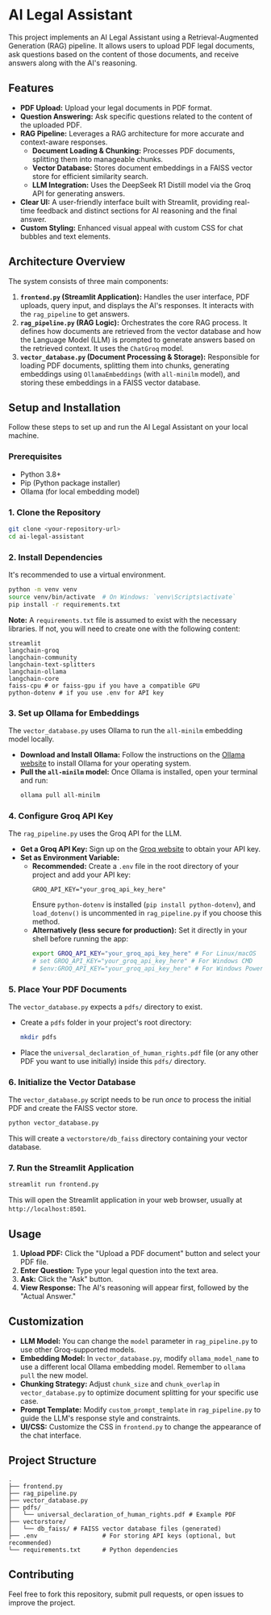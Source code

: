 # AI Legal Assistant

This project implements an AI Legal Assistant using a Retrieval-Augmented Generation (RAG) pipeline. It allows users to upload PDF legal documents, ask questions based on the content of those documents, and receive answers along with the AI's reasoning.

## Features

* **PDF Upload:** Upload your legal documents in PDF format.
* **Question Answering:** Ask specific questions related to the content of the uploaded PDF.
* **RAG Pipeline:** Leverages a RAG architecture for more accurate and context-aware responses.
    * **Document Loading & Chunking:** Processes PDF documents, splitting them into manageable chunks.
    * **Vector Database:** Stores document embeddings in a FAISS vector store for efficient similarity search.
    * **LLM Integration:** Uses the DeepSeek R1 Distill model via the Groq API for generating answers.
* **Clear UI:** A user-friendly interface built with Streamlit, providing real-time feedback and distinct sections for AI reasoning and the final answer.
* **Custom Styling:** Enhanced visual appeal with custom CSS for chat bubbles and text elements.

## Architecture Overview

The system consists of three main components:

1.  **`frontend.py` (Streamlit Application):** Handles the user interface, PDF uploads, query input, and displays the AI's responses. It interacts with the `rag_pipeline` to get answers.
2.  **`rag_pipeline.py` (RAG Logic):** Orchestrates the core RAG process. It defines how documents are retrieved from the vector database and how the Language Model (LLM) is prompted to generate answers based on the retrieved context. It uses the `ChatGroq` model.
3.  **`vector_database.py` (Document Processing & Storage):** Responsible for loading PDF documents, splitting them into chunks, generating embeddings using `OllamaEmbeddings` (with `all-minilm` model), and storing these embeddings in a FAISS vector database.

## Setup and Installation

Follow these steps to set up and run the AI Legal Assistant on your local machine.

### Prerequisites

* Python 3.8+
* Pip (Python package installer)
* Ollama (for local embedding model)

### 1. Clone the Repository

```bash
git clone <your-repository-url>
cd ai-legal-assistant
```

### 2. Install Dependencies

It's recommended to use a virtual environment.

```bash
python -m venv venv
source venv/bin/activate  # On Windows: `venv\Scripts\activate`
pip install -r requirements.txt
```

**Note:** A `requirements.txt` file is assumed to exist with the necessary libraries. If not, you will need to create one with the following content:

```
streamlit
langchain-groq
langchain-community
langchain-text-splitters
langchain-ollama
langchain-core
faiss-cpu # or faiss-gpu if you have a compatible GPU
python-dotenv # if you use .env for API key
```

### 3. Set up Ollama for Embeddings

The `vector_database.py` uses Ollama to run the `all-minilm` embedding model locally.

* **Download and Install Ollama:** Follow the instructions on the [Ollama website](https://ollama.com/download) to install Ollama for your operating system.
* **Pull the `all-minilm` model:** Once Ollama is installed, open your terminal and run:
    ```bash
    ollama pull all-minilm
    ```

### 4. Configure Groq API Key

The `rag_pipeline.py` uses the Groq API for the LLM.

* **Get a Groq API Key:** Sign up on the [Groq website](https://groq.com/) to obtain your API key.
* **Set as Environment Variable:**
    * **Recommended:** Create a `.env` file in the root directory of your project and add your API key:
        ```
        GROQ_API_KEY="your_groq_api_key_here"
        ```
        Ensure `python-dotenv` is installed (`pip install python-dotenv`), and `load_dotenv()` is uncommented in `rag_pipeline.py` if you choose this method.
    * **Alternatively (less secure for production):** Set it directly in your shell before running the app:
        ```bash
        export GROQ_API_KEY="your_groq_api_key_here" # For Linux/macOS
        # set GROQ_API_KEY="your_groq_api_key_here" # For Windows CMD
        # $env:GROQ_API_KEY="your_groq_api_key_here" # For Windows PowerShell
        ```

### 5. Place Your PDF Documents

The `vector_database.py` expects a `pdfs/` directory to exist.
* Create a `pdfs` folder in your project's root directory:
    ```bash
    mkdir pdfs
    ```
* Place the `universal_declaration_of_human_rights.pdf` file (or any other PDF you want to use initially) inside this `pdfs/` directory.

### 6. Initialize the Vector Database

The `vector_database.py` script needs to be run *once* to process the initial PDF and create the FAISS vector store.

```bash
python vector_database.py
```
This will create a `vectorstore/db_faiss` directory containing your vector database.

### 7. Run the Streamlit Application

```bash
streamlit run frontend.py
```

This will open the Streamlit application in your web browser, usually at `http://localhost:8501`.

## Usage

1.  **Upload PDF:** Click the "Upload a PDF document" button and select your PDF file.
2.  **Enter Question:** Type your legal question into the text area.
3.  **Ask:** Click the "Ask" button.
4.  **View Response:** The AI's reasoning will appear first, followed by the "Actual Answer."

## Customization

* **LLM Model:** You can change the `model` parameter in `rag_pipeline.py` to use other Groq-supported models.
* **Embedding Model:** In `vector_database.py`, modify `ollama_model_name` to use a different local Ollama embedding model. Remember to `ollama pull` the new model.
* **Chunking Strategy:** Adjust `chunk_size` and `chunk_overlap` in `vector_database.py` to optimize document splitting for your specific use case.
* **Prompt Template:** Modify `custom_prompt_template` in `rag_pipeline.py` to guide the LLM's response style and constraints.
* **UI/CSS:** Customize the CSS in `frontend.py` to change the appearance of the chat interface.

## Project Structure

```
.
├── frontend.py
├── rag_pipeline.py
├── vector_database.py
├── pdfs/
│   └── universal_declaration_of_human_rights.pdf # Example PDF
├── vectorstore/
│   └── db_faiss/ # FAISS vector database files (generated)
├── .env                  # For storing API keys (optional, but recommended)
└── requirements.txt      # Python dependencies
```

## Contributing

Feel free to fork this repository, submit pull requests, or open issues to improve the project.
